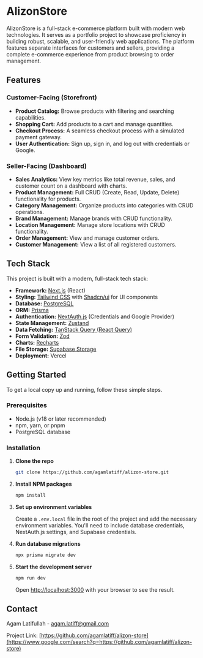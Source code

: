 # AlizonStore

AlizonStore is a full-stack e-commerce platform built with modern web technologies. It serves as a portfolio project to showcase proficiency in building robust, scalable, and user-friendly web applications. The platform features separate interfaces for customers and sellers, providing a complete e-commerce experience from product browsing to order management.

## Features

### Customer-Facing (Storefront)

  * **Product Catalog:** Browse products with filtering and searching capabilities.
  * **Shopping Cart:** Add products to a cart and manage quantities.
  * **Checkout Process:** A seamless checkout process with a simulated payment gateway.
  * **User Authentication:** Sign up, sign in, and log out with credentials or Google.

### Seller-Facing (Dashboard)

  * **Sales Analytics:** View key metrics like total revenue, sales, and customer count on a dashboard with charts.
  * **Product Management:** Full CRUD (Create, Read, Update, Delete) functionality for products.
  * **Category Management:** Organize products into categories with CRUD operations.
  * **Brand Management:** Manage brands with CRUD functionality.
  * **Location Management:** Manage store locations with CRUD functionality.
  * **Order Management:** View and manage customer orders.
  * **Customer Management:** View a list of all registered customers.

## Tech Stack

This project is built with a modern, full-stack tech stack:

  * **Framework:** [Next.js](https://nextjs.org/) (React)
  * **Styling:** [Tailwind CSS](https://tailwindcss.com/) with [Shadcn/ui](https://ui.shadcn.com/) for UI components
  * **Database:** [PostgreSQL](https://www.postgresql.org/)
  * **ORM:** [Prisma](https://www.prisma.io/)
  * **Authentication:** [NextAuth.js](https://next-auth.js.org/) (Credentials and Google Provider)
  * **State Management:** [Zustand](https://zustand-demo.pmnd.rs/)
  * **Data Fetching:** [TanStack Query (React Query)](https://tanstack.com/query/latest)
  * **Form Validation:** [Zod](https://zod.dev/)
  * **Charts:** [Recharts](https://recharts.org/)
  * **File Storage:** [Supabase Storage](https://supabase.com/storage)
  * **Deployment:** Vercel

## Getting Started

To get a local copy up and running, follow these simple steps.

### Prerequisites

  * Node.js (v18 or later recommended)
  * npm, yarn, or pnpm
  * PostgreSQL database

### Installation

1.  **Clone the repo**

    ```sh
    git clone https://github.com/agamlatiff/alizon-store.git
    ```

2.  **Install NPM packages**

    ```sh
    npm install
    ```

3.  **Set up environment variables**

    Create a `.env.local` file in the root of the project and add the necessary environment variables. You'll need to include database credentials, NextAuth.js settings, and Supabase credentials.

4.  **Run database migrations**

    ```sh
    npx prisma migrate dev
    ```

5.  **Start the development server**

    ```sh
    npm run dev
    ```

    Open [http://localhost:3000](https://www.google.com/search?q=http://localhost:3000) with your browser to see the result.

## Contact

Agam Latifullah - [agam.latiff@gmail.com](mailto:agam.latiff@gmail.com)

Project Link: [https://github.com/agamlatiff/alizon-store](https://www.google.com/search?q=https://github.com/agamlatiff/alizon-store)
